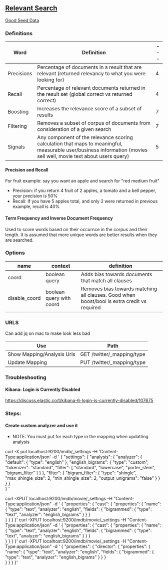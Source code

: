 ## [Relevant Search](https://www.manning.com/books/relevant-search)

[Good Seed Data](https://www.elastic.co/guide/en/kibana/current/tutorial-load-dataset.html)

### Definitions

|Word|Definition|---|
|---|---|---|
|Precisions|Percentage of documents in a result that are relevant (returned relevancy to what you were looking for)|4|
|Recall|Percentage of relevant documents returned in the result set (global correct vs returned correct)|4|
|Boosting|Increases the relevance score of a subset of results|7|
|Filtering|Removes a subset of corpus of documents from consideration of a given search|7|
|Signals|Any component of the relevance scoring calculation that maps to meaningful, measurable user/business information (movies sell well, movie text about users query)|5|

#### Precision and Recall
For fruit example: say you want an apple and search for "red medium fruit"
 - Precision: if you return 4 fruit of 2 apples, a tomato and a bell pepper, your precision is 50%
 - Recall: If you have 5 apples total, and only 2 were returned in previous example, recall is 40%

#### Term Frequency and Inverse Document Frequency
Used to score words based on their occurnce in the corpus and their length.  It is assumed that more unique words are better results when they are searched.

### Options
|name|context|definition|
|---|---|---|
|coord|boolean query|Adds bias towards documents that match all clauses|
|disable_coord|boolean query with coord|Removes bias towards matching all clauses.  Good when boost/bool is extra credit vs required|

### URLS

Can add jq on mac to make look less bad

|Use|Path|
|---|---|
|Show Mapping/Analysis Urls |GET /twitter/_mapping/type|
|Update Mapping|PUT /twitter/_mapping/type|

### Troubleshooting

#### Kibana: Login is Currently Disabled
https://discuss.elastic.co/t/kibana-6-login-is-currently-disabled/107675

### Steps:

#### Create custom analyzer and use it

 - NOTE: You must put for each type in the mapping when updatting analysis

curl -X put localhost:9200/imdb/_settings -H 'Content-Type:application/json' -d '
{
  "settings": {
    "analysis": {
      "analyzer": {
        "default": { "type": "english" },
        "english_bigrams": {
          "type": "custom",
          "tokenizer": "standard",
          "filter": [
            "standard",
            "lowercase",
            "porter_stem",
            "bigram_filter"
          ]
        }
      },
      "filter": {
        "bigram_filter": {
          "type": "shingle",
          "max_shingle_size": 2,
          "min_shingle_size": 2, 
          "output_unigrams": "false"
        }
      }
    }
  }     
}
'

curl -XPUT localhost:9200/imdb/movie/_settings -H "Content-Type:application/json" -d '
{
    "properties": {
      "cast": {
        "properties": {
          "name": {
            "type": "text",
            "analyzer": "english",
            "fields": {
              "bigrammed": {
                "type": "text",
                "analyzer": "english_bigrams"
              }
            }
          }  
        }
      }
    }
}'
curl -XPUT localhost:9200/imdb/movie/_settings -H "Content-Type:application/json" -d '
{
    "properties": {
      "cast": {
        "properties": {
          "name": {
            "type": "text",
            "analyzer": "english",
            "fields": {
              "bigrammed": {
                "type": "text",
                "analyzer": "english_bigrams"
              }
            }
          }  
        }
      }
    }
}'
curl -XPUT localhost:9200/imdb/movie/_settings -H "Content-Type:application/json" -d '
{
    "properties": {
      "director": {
        "properties": {
          "name": {
            "type": "text",
            "analyzer": "english",
            "fields": {
              "bigrammed": {
                "type": "text",
                "analyzer": "english_bigrams"
              }
            }
          }  
        }
      }
    }
}'
